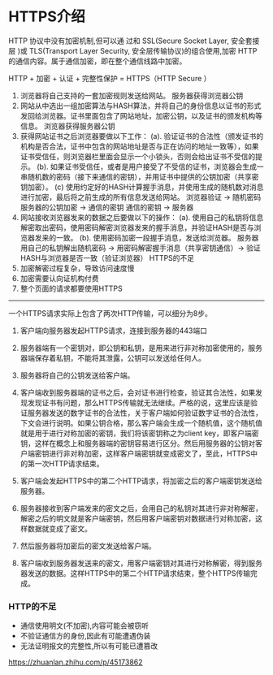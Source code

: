 # HTTPS介绍

HTTP 协议中没有加密机制,但可以通 过和 SSL(Secure Socket Layer, 安全套接层 )或 
TLS(Transport Layer Security, 安全层传输协议)的组合使用,加密 HTTP 的通信内容。属于通信加密，即在整个通信线路中加密。

HTTP + 加密 + 认证 + 完整性保护 = HTTPS（HTTP Secure ）

1. 浏览器将自己支持的一套加密规则发送给网站。
服务器获得浏览器公钥 
2. 网站从中选出一组加密算法与HASH算法，并将自己的身份信息以证书的形式发回给浏览器。证书里面包含了网站地址，加密公钥，以及证书的颁发机构等信息。 浏览器获得服务器公钥 
3. 获得网站证书之后浏览器要做以下工作：
(a). 验证证书的合法性（颁发证书的机构是否合法，证书中包含的网站地址是否与正在访问的地址一致等），如果证书受信任，则浏览器栏里面会显示一个小锁头，否则会给出证书不受信的提示。
(b). 如果证书受信任，或者是用户接受了不受信的证书，浏览器会生成一串随机数的密码（接下来通信的密钥），并用证书中提供的公钥加密（共享密钥加密）。
(c) 使用约定好的HASH计算握手消息，并使用生成的随机数对消息进行加密，最后将之前生成的所有信息发送给网站。 浏览器验证 -> 随机密码 服务器的公钥加密 -> 通信的密钥 通信的密钥 -> 服务器
4. 网站接收浏览器发来的数据之后要做以下的操作：
(a). 使用自己的私钥将信息解密取出密码，使用密码解密浏览器发来的握手消息，并验证HASH是否与浏览器发来的一致。
(b). 使用密码加密一段握手消息，发送给浏览器。
服务器用自己的私钥解出随机密码 -> 用密码解密握手消息（共享密钥通信）-> 验证HASH与浏览器是否一致（验证浏览器）
HTTPS的不足
5. 加密解密过程复杂，导致访问速度慢
6. 加密需要认向证机构付费
7. 整个页面的请求都要使用HTTPS

----

一个HTTPS请求实际上包含了两次HTTP传输，可以细分为8步。   
1. 客户端向服务器发起HTTPS请求，连接到服务器的443端口

2. 服务器端有一个密钥对，即公钥和私钥，是用来进行非对称加密使用的，服务器端保存着私钥，不能将其泄露，公钥可以发送给任何人。

3. 服务器将自己的公钥发送给客户端。

4. 客户端收到服务器端的证书之后，会对证书进行检查，验证其合法性，如果发现发现证书有问题，那么HTTPS传输就无法继续。严格的说，这里应该是验证服务器发送的数字证书的合法性，关于客户端如何验证数字证书的合法性，下文会进行说明。如果公钥合格，那么客户端会生成一个随机值，这个随机值就是用于进行对称加密的密钥，我们将该密钥称之为client key，即客户端密钥，这样在概念上和服务器端的密钥容易进行区分。然后用服务器的公钥对客户端密钥进行非对称加密，这样客户端密钥就变成密文了，至此，HTTPS中的第一次HTTP请求结束。

5. 客户端会发起HTTPS中的第二个HTTP请求，将加密之后的客户端密钥发送给服务器。

6. 服务器接收到客户端发来的密文之后，会用自己的私钥对其进行非对称解密，解密之后的明文就是客户端密钥，然后用客户端密钥对数据进行对称加密，这样数据就变成了密文。

7. 然后服务器将加密后的密文发送给客户端。

8. 客户端收到服务器发送来的密文，用客户端密钥对其进行对称解密，得到服务器发送的数据。这样HTTPS中的第二个HTTP请求结束，整个HTTPS传输完成。


### HTTP的不足

  * 通信使用明文(不加密),内容可能会被窃听
  * 不验证通信方的身份,因此有可能遭遇伪装
  * 无法证明报文的完整性,所以有可能已遭篡改


https://zhuanlan.zhihu.com/p/45173862